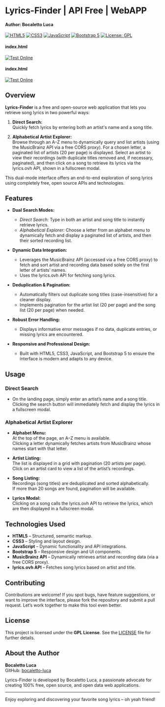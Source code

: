 # Lyrics-Finder | API Free | WebAPP
#### Author: Bocaletto Luca

[![HTML5](https://img.shields.io/badge/HTML5-E34F26.svg?style=flat)](https://developer.mozilla.org/en-US/docs/Web/HTML) [![CSS3](https://img.shields.io/badge/CSS3-1572B6.svg?style=flat)](https://developer.mozilla.org/en-US/docs/Web/CSS) [![JavaScript](https://img.shields.io/badge/JavaScript-F7DF1E.svg?style=flat)](https://developer.mozilla.org/en-US/docs/Web/JavaScript) [![Bootstrap 5](https://img.shields.io/badge/Bootstrap-7952B3.svg?style=flat)](https://getbootstrap.com/) [![License: GPL](https://img.shields.io/badge/License-GPL-blue.svg)](LICENSE)

#### index.html
[![Test Online](https://img.shields.io/badge/Test%20Online-Click%20Here-brightgreen?style=for-the-badge)](https://bocaletto-luca.github.io/Lyrics-Finder/index.html)
#### index.html
[![Test Online](https://img.shields.io/badge/Test%20Online-Click%20Here-brightgreen?style=for-the-badge)](https://bocaletto-luca.github.io/Lyrics-Finder/index2.html)

## Overview

**Lyrics-Finder** is a free and open-source web application that lets you retrieve song lyrics in two powerful ways:

1. **Direct Search:**  
   Quickly fetch lyrics by entering both an artist's name and a song title.

2. **Alphabetical Artist Explorer:**  
   Browse through an A–Z menu to dynamically query and list artists (using the MusicBrainz API via a free CORS proxy). For a chosen letter, a paginated list of artists (20 per page) is displayed. Select an artist to view their recordings (with duplicate titles removed and, if necessary, paginated), and then click on a song to retrieve its lyrics via the lyrics.ovh API, shown in a fullscreen modal.

This dual-mode interface offers an end-to-end exploration of song lyrics using completely free, open source APIs and technologies.

## Features

- **Dual Search Modes:**  
  - *Direct Search:* Type in both an artist and song title to instantly retrieve lyrics.  
  - *Alphabetical Explorer:* Choose a letter from an alphabet menu to dynamically fetch and display a paginated list of artists, and then their sorted recording list.
  
- **Dynamic Data Integration:**  
  - Leverages the MusicBrainz API (accessed via a free CORS proxy) to fetch and sort artist and recording data based solely on the first letter of artists’ names.
  - Uses the lyrics.ovh API for fetching song lyrics.

- **Deduplication & Pagination:**  
  - Automatically filters out duplicate song titles (case-insensitive) for a cleaner display.
  - Implements pagination for the artist list (20 per page) and the song list (20 per page) when needed.

- **Robust Error Handling:**  
  - Displays informative error messages if no data, duplicate entries, or missing lyrics are encountered.

- **Responsive and Professional Design:**  
  - Built with HTML5, CSS3, JavaScript, and Bootstrap 5 to ensure the interface is modern and adapts to any device.

## Usage

### Direct Search
- On the landing page, simply enter an artist’s name and a song title. Clicking the search button will immediately fetch and display the lyrics in a fullscreen modal.

### Alphabetical Artist Explorer
- **Alphabet Menu:**  
  At the top of the page, an A–Z menu is available.  
  Clicking a letter dynamically fetches artists from MusicBrainz whose names start with that letter.

- **Artist Listing:**  
  The list is displayed in a grid with pagination (20 artists per page).  
  Click on an artist card to view a list of the artist’s recordings.

- **Song Listing:**  
  Recordings (song titles) are deduplicated and sorted alphabetically.  
  If more than 20 songs are found, pagination will be available.

- **Lyrics Modal:**  
  Clicking on a song calls the lyrics.ovh API to retrieve the lyrics, which are then displayed in a fullscreen modal.

## Technologies Used

- **HTML5** – Structured, semantic markup.
- **CSS3** – Styling and layout design.
- **JavaScript** – Dynamic functionality and API integrations.
- **Bootstrap 5** – Responsive design and UI components.
- **MusicBrainz API** – Dynamically retrieves artist and recording data (via a free CORS proxy).
- **lyrics.ovh API** – Fetches song lyrics based on artist and title.

## Contributing

Contributions are welcome! If you spot bugs, have feature suggestions, or want to improve the interface, please fork the repository and submit a pull request. Let’s work together to make this tool even better.

## License

This project is licensed under the **GPL License**. See the [LICENSE](LICENSE) file for further details.

## About the Author

**Bocaletto Luca**  
GitHub: [bocaletto-luca](https://github.com/bocaletto-luca)

Lyrics-Finder is developed by Bocaletto Luca, a passionate advocate for creating 100% free, open source, and open data web applications.

---

Enjoy exploring and discovering your favorite song lyrics – oh yeah friend!
